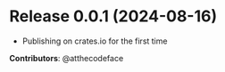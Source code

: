 # Release 0.0.1 (2024-08-16)

- Publishing on crates.io for the first time

**Contributors**: @atthecodeface
